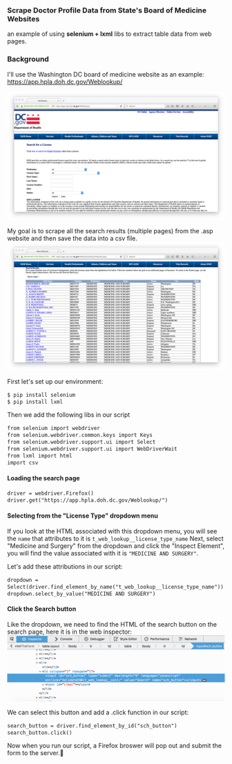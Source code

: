 ### Scrape Doctor Profile Data from State's Board of Medicine Websites

an example of using **selenium + lxml** libs to extract table data from web pages.

### Background

I'll use the Washington DC board of medicine website as an example: https://app.hpla.doh.dc.gov/Weblookup/

![](.//img/dc.png)

My goal is to scrape all the search results (multiple pages) from the .asp website and then save the data into a csv file.
![](.//img/table.png)

First let's set up our environment:

```
$ pip install selenium
$ pip install lxml
```
Then we add the following libs in our script
```
from selenium import webdriver
from selenium.webdriver.common.keys import Keys
from selenium.webdriver.support.ui import Select
from selenium.webdriver.support.ui import WebDriverWait
from lxml import html
import csv
```

#### Loading the search page
```
driver = webdriver.Firefox()
driver.get("https://app.hpla.doh.dc.gov/Weblookup/")
```
#### Selecting from the "License Type" dropdown menu
If you look at the HTML associated with this dropdown menu, you will see the ```name``` that attributes to it is ```t_web_lookup__license_type_name```
Next, select "Medicine and Surgery" from the dropdown and click the "Inspect Element", you will find the value associated with it is ```"MEDICINE AND SURGERY"```.

Let's add these attributions in our script:
```
dropdown = Select(driver.find_element_by_name("t_web_lookup__license_type_name"))
dropdown.select_by_value("MEDICINE AND SURGERY")
```
#### Click the Search button
Like the dropdown, we need to find the HTML of the search button on the search page, here it is in the web inspector:
![](.//img/id.png)

We can select this button and add a .click function in our script:
```
search_button = driver.find_element_by_id("sch_button")
search_button.click()
```
Now when you run our script, a Firefox broswer will pop out and submit the form to the server.:musical_note:
